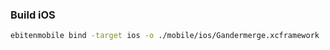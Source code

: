 ### Build iOS

```sh
ebitenmobile bind -target ios -o ./mobile/ios/Gandermerge.xcframework ./mobile
```
